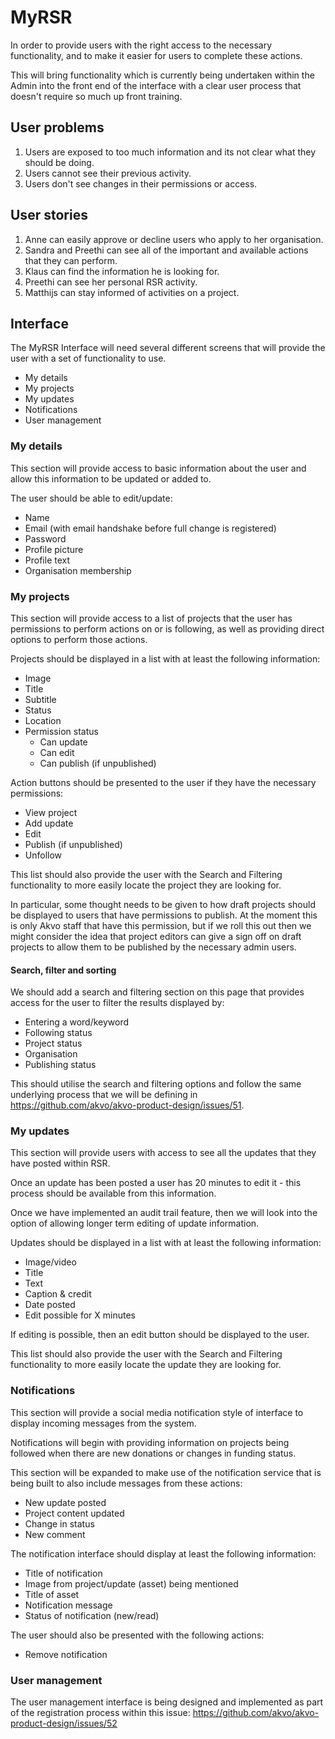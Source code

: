 # MyRSR
In order to provide users with the right access to the necessary functionality, and to make it easier for users to complete these actions.

This will bring functionality which is currently being undertaken within the Admin into the front end of the interface with a clear user process that doesn't require so much up front training.

## User problems
1. Users are exposed to too much information and its not clear what they should be doing.
12. Users cannot see their previous activity.
13. Users don't see changes in their permissions or access.

## User stories
1. Anne can easily approve or decline users who apply to her organisation.
4. Sandra and Preethi can see all of the important and available actions that they can perform.
5. Klaus can find the information he is looking for.
10. Preethi can see her personal RSR activity.
11. Matthijs can stay informed of activities on a project.

## Interface

The MyRSR Interface will need several different screens that will provide the user with a set of functionality to use.

- My details
- My projects
- My updates
- Notifications
- User management

### My details
This section will provide access to basic information about the user and allow this information to be updated or added to.

The user should be able to edit/update:

- Name
- Email (with email handshake before full change is registered)
- Password
- Profile picture
- Profile text
- Organisation membership

### My projects
This section will provide access to a list of projects that the user has permissions to perform actions on or is following, as well as providing direct options to perform those actions.

Projects should be displayed in a list with at least the following information:

- Image
- Title
- Subtitle
- Status
- Location
- Permission status
	- Can update
	- Can edit
	- Can publish (if unpublished)

Action buttons should be presented to the user if they have the necessary permissions:

- View project
- Add update
- Edit
- Publish (if unpublished)
- Unfollow

This list should also provide the user with the Search and Filtering functionality to more easily locate the project they are looking for.

In particular, some thought needs to be given to how draft projects should be displayed to users that have permissions to publish. At the moment this is only Akvo staff that have this permission, but if we roll this out then we might consider the idea that project editors can give a sign off on draft projects to allow them to be published by the necessary admin users.

#### Search, filter and sorting

We should add a search and filtering section on this page that provides access for the user to filter the results displayed by:

- Entering a word/keyword
- Following status
- Project status
- Organisation
- Publishing status

This should utilise the search and filtering options and follow the same underlying process that we will be defining in https://github.com/akvo/akvo-product-design/issues/51.

### My updates
This section will provide users with access to see all the updates that they have posted within RSR.

Once an update has been posted a user has 20 minutes to edit it - this process should be available from this information.

Once we have implemented an audit trail feature, then we will look into the option of allowing longer term editing of update information.

Updates should be displayed in a list with at least the following information:

- Image/video
- Title
- Text
- Caption & credit
- Date posted
- Edit possible for X minutes

If editing is possible, then an edit button should be displayed to the user.

This list should also provide the user with the Search and Filtering functionality to more easily locate the update they are looking for.

### Notifications
This section will provide a social media notification style of interface to display incoming messages from the system.

Notifications will begin with providing information on projects being followed when there are new donations or changes in funding status.

This section will be expanded to make use of the notification service that is being built to also include messages from these actions:

- New update posted
- Project content updated
- Change in status
- New comment

The notification interface should display at least the following information:

- Title of notification
- Image from project/update (asset) being mentioned
- Title of asset
- Notification message
- Status of notification (new/read)

The user should also be presented with the following actions:

- Remove notification

### User management
The user management interface is being designed and implemented as part of the registration process within this issue: https://github.com/akvo/akvo-product-design/issues/52
